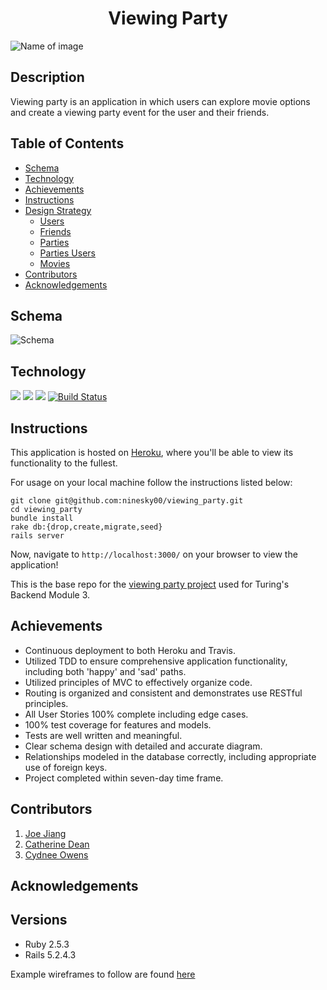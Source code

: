 # <div align="center">  Viewing Party

![Name of image](https://user-images.githubusercontent.com/67389821/107419591-d4bd9900-6acc-11eb-9047-5024adae3834.png)
## Description
Viewing party is an application in which users can explore movie options and create a viewing party event for the user and their friends.
## Table of Contents
- [Schema](#schema)
- [Technology](#technology)
- [Achievements](#achievements)
- [Instructions](#instructions)
- [Design Strategy](#design-strategy)
  - [Users](#users)
  - [Friends](#friends)
  - [Parties](#parties)
  - [Parties Users](#parties_users)
  - [Movies](#movies)
- [Contributors](#contributors)
- [Acknowledgements](#acknowledgements)

## Schema
![Schema](https://user-images.githubusercontent.com/67389821/107416552-7642eb80-6ac9-11eb-8850-f5479f1aca78.png)

## Technology
   ![](https://img.shields.io/badge/Rails-5.2.4-informational?style=flat&logo=<LOGO_NAME>&logoColor=white&color=2bbc8a)    ![](https://img.shields.io/badge/Code-HTML-informational?style=flat&logo=<LOGO_NAME>&logoColor=white&color=2bbc8a) ![](https://img.shields.io/badge/Code-CSS-informational?style=flat&logo=<LOGO_NAME>&logoColor=white&color=2bbc8a) [![Build Status](https://travis-ci.com/ninesky00/viewing_party.svg?branch=main)](https://travis-ci.com/ninesky00/viewing_party)

## Instructions
This application is hosted on [Heroku](https://stormy-bastion-67887.herokuapp.com/), where you'll be able to view its functionality to the fullest.

For usage on your local machine follow the instructions listed below:
```
git clone git@github.com:ninesky00/viewing_party.git
cd viewing_party
bundle install
rake db:{drop,create,migrate,seed}
rails server
```
Now, navigate to `http://localhost:3000/` on your browser to view the application!

This is the base repo for the [viewing party project](https://backend.turing.io/module3/projects/viewing_party) used for Turing's Backend Module 3.
## Achievements
- Continuous deployment to both Heroku and Travis.
- Utilized TDD to ensure comprehensive application functionality, including both 'happy' and 'sad' paths.
- Utilized principles of MVC to effectively organize code.
- Routing is organized and consistent and demonstrates use RESTful principles.
- All User Stories 100% complete including edge cases.
- 100% test coverage for features and models.
- Tests are well written and meaningful.
- Clear schema design with detailed and accurate diagram.
- Relationships modeled in the database correctly, including appropriate use of foreign keys.
- Project completed within seven-day time frame.
## Contributors 
1. [Joe Jiang](https://github.com/ninesky00)
2. [Catherine Dean](https://github.com/catherinemdean15)
3. [Cydnee Owens](https://github.com/cowens87)

## Acknowledgements
## Versions
- Ruby 2.5.3
- Rails 5.2.4.3

Example wireframes to follow are found [here](https://backend.turing.io/module3/projects/viewing_party/wireframes)
